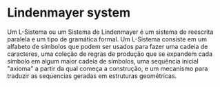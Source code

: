 # Lindenmayer system

Um L-Sistema ou um Sistema de Lindenmayer é um sistema de reescrita paralela e um tipo de gramática formal. Um L-Sistema consiste em um alfabeto de símbolos que podem ser usados para fazer uma cadeia de caracteres, uma coleção de regras de produção que se expandem cada símbolo em algum maior cadeia de símbolos, uma sequência inicial "axioma" a partir da qual começa a construção, e um mecanismo para traduzir as sequencias geradas em estruturas geométricas. 

